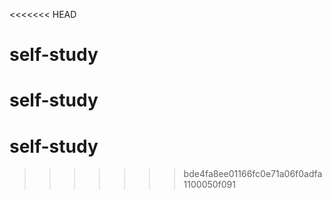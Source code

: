 <<<<<<< HEAD
# self-study
self-study
=======
# self-study
>>>>>>> bde4fa8ee01166fc0e71a06f0adfa1100050f091
